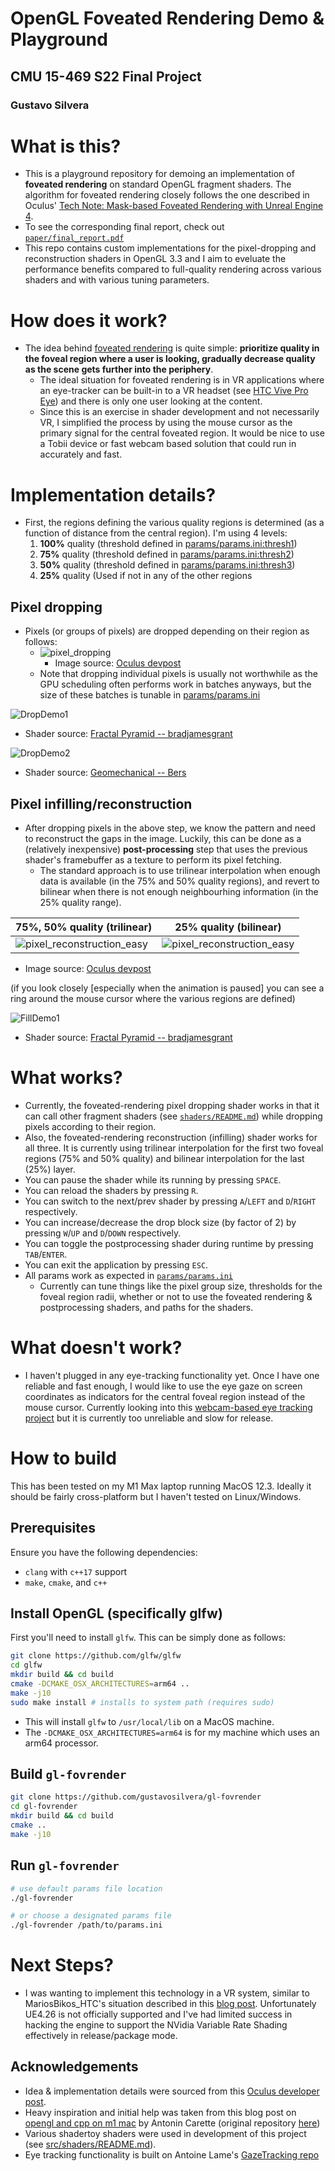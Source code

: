 # OpenGL Foveated Rendering Demo & Playground
## CMU 15-469 S22 Final Project
### Gustavo Silvera

# What is this?

- This is a playground repository for demoing an implementation of **foveated rendering** on standard OpenGL fragment shaders. The algorithm for foveated rendering closely follows the one described in Oculus' [Tech Note: Mask-based Foveated Rendering with Unreal Engine 4](https://developer.oculus.com/blog/tech-note-mask-based-foveated-rendering-with-unreal-engine-4-/).
- To see the corresponding final report, check out [`paper/final_report.pdf`](paper/final_report.pdf)
- This repo contains custom implementations for the pixel-dropping and reconstruction shaders in OpenGL 3.3 and I aim to eveluate the performance benefits compared to full-quality rendering across various shaders and with various tuning parameters. 

# How does it work?
- The idea behind [foveated rendering](https://en.wikipedia.org/wiki/Foveated_rendering) is quite simple: **prioritize quality in the foveal region where a user is looking, gradually decrease quality as the scene gets further into the periphery**. 
    - The ideal situation for foveated rendering is in VR applications where an eye-tracker can be built-in to a VR headset (see [HTC Vive Pro Eye](https://www.vive.com/us/product/vive-pro-eye/overview/)) and there is only one user looking at the content. 
    - Since this is an exercise in shader development and not necessarily VR, I simplified the process by using the mouse cursor as the primary signal for the central foveated region. It would be nice to use a Tobii device or fast webcam based solution that could run in accurately and fast. 

# Implementation details?
- First, the regions defining the various quality regions is determined (as a function of distance from the central region). I'm using 4 levels:
    1. **100%** quality (threshold defined in [params/params.ini:thresh1](params/params.ini)) 
    2. **75%** quality (threshold defined in [params/params.ini:thresh2](params/params.ini))
    3. **50%** quality (threshold defined in [params/params.ini:thresh3](params/params.ini))
    4. **25%** quality (Used if not in any of the other regions
## Pixel dropping
- Pixels (or groups of pixels) are dropped depending on their region as follows:
    - ![pixel_dropping](docs/pixel_dropping.png)
        - Image source: [Oculus devpost](https://developer.oculus.com/blog/tech-note-mask-based-foveated-rendering-with-unreal-engine-4-/)
    - Note that dropping individual pixels is usually not worthwhile as the GPU scheduling often performs work in batches anyways, but the size of these batches is tunable in [params/params.ini](params/params.ini)

![DropDemo1](docs/drop_demo_1.gif)
- Shader source: [Fractal Pyramid -- bradjamesgrant](https://www.shadertoy.com/view/tsXBzS)

![DropDemo2](docs/drop_demo_2.gif)
- Shader source: [Geomechanical -- Bers](https://www.shadertoy.com/view/MdcXzn)

## Pixel infilling/reconstruction
- After dropping pixels in the above step, we know the pattern and need to reconstruct the gaps in the image. Luckily, this can be done as a (relatively inexpensive) **post-processing** step that uses the previous shader's framebuffer as a texture to perform its pixel fetching. 
    - The standard approach is to use trilinear interpolation when enough data is available (in the 75% and 50% quality regions), and revert to bilinear when there is not enough neighbourhing information (in the 25% quality range).

| 75%, 50% quality (trilinear) | 25% quality (bilinear) |
| --- | --- |
| ![pixel_reconstruction_easy](docs/pixel_reconstruction_trilinear.png) | ![pixel_reconstruction_easy](docs/pixel_reconstruction_bilinear.png) |
- Image source: [Oculus devpost](https://developer.oculus.com/blog/tech-note-mask-based-foveated-rendering-with-unreal-engine-4-/)


(if you look closely [especially when the animation is paused] you can see a ring around the mouse cursor where the various regions are defined)

![FillDemo1](docs/fill_demo_1.gif)
- Shader source: [Fractal Pyramid -- bradjamesgrant](https://www.shadertoy.com/view/tsXBzS)


# What works?

- Currently, the foveated-rendering pixel dropping shader works in that it can call other fragment shaders (see [`shaders/README.md`](src/shaders/README.md)) while dropping pixels according to their region.
- Also, the foveated-rendering reconstruction (infilling) shader works for all three. It is currently using trilinear interpolation for the first two foveal regions (75% and 50% quality) and bilinear interpolation for the last (25%) layer.
- You can pause the shader while its running by pressing `SPACE`.
- You can reload the shaders by pressing `R`.
- You can switch to the next/prev shader by pressing `A`/`LEFT` and `D`/`RIGHT` respectively.
- You can increase/decrease the drop block size (by factor of 2) by pressing `W`/`UP` and `D`/`DOWN` respectively.
- You can toggle the postprocessing shader during runtime by pressing `TAB`/`ENTER`.
- You can exit the application by pressing `ESC`.
- All params work as expected in [`params/params.ini`](params/params.ini)
    - Currently can tune things like the pixel group size, thresholds for the foveal region radii, whether or not to use the foveated rendering & postprocessing shaders, and paths for the shaders.


# What doesn't work?

- I haven't plugged in any eye-tracking functionality yet. Once I have one reliable and fast enough, I would like to use the eye gaze on screen coordinates as indicators for the central foveal region instead of the mouse cursor. Currently looking into this [webcam-based eye tracking project](https://github.com/antoinelame/GazeTracking) but it is currently too unreliable and slow for release.


# How to build
This has been tested on my M1 Max laptop running MacOS 12.3. Ideally it should be fairly cross-platform but I haven't tested on Linux/Windows. 

## Prerequisites
Ensure you have the following dependencies:
- `clang` with `c++17` support
- `make`, `cmake`, and `c++`

## Install OpenGL (specifically glfw)
First you'll need to install `glfw`. This can be simply done as follows:
```bash
git clone https://github.com/glfw/glfw
cd glfw
mkdir build && cd build
cmake -DCMAKE_OSX_ARCHITECTURES=arm64 ..
make -j10
sudo make install # installs to system path (requires sudo)
```
- This will install `glfw` to `/usr/local/lib` on a MacOS machine. 
- The `-DCMAKE_OSX_ARCHITECTURES=arm64` is for my machine which uses an arm64 processor.


## Build `gl-fovrender`
```bash
git clone https://github.com/gustavosilvera/gl-fovrender
cd gl-fovrender
mkdir build && cd build
cmake ..
make -j10
```

## Run `gl-fovrender`
```bash
# use default params file location
./gl-fovrender 

# or choose a designated params file
./gl-fovrender /path/to/params.ini
```

# Next Steps?
- I was wanting to implement this technology in a VR system, similar to MariosBikos_HTC's situation described in this [blog post](https://mariosbikos.com/vive-unreal-foveated-rendering/). Unfortunately UE4.26 is not officially supported and I've had limited success in hacking the engine to support the NVidia Variable Rate Shading effectively in release/package mode.

## Acknowledgements
- Idea & implementation details were sourced from this [Oculus developer post](https://developer.oculus.com/blog/tech-note-mask-based-foveated-rendering-with-unreal-engine-4-/).
- Heavy inspiration and initial help was taken from this blog post on [opengl and cpp on m1 mac](https://carette.xyz/posts/opengl_and_cpp_on_m1_mac/) by Antonin Carette (original repository [here](https://github.com/k0pernicus/opengl-explorer))
- Various shadertoy shaders were used in development of this project (see [src/shaders/README.md](src/shaders/README.md)).
- Eye tracking functionality is built on Antoine Lame's [GazeTracking repo](https://github.com/antoinelame/GazeTracking)